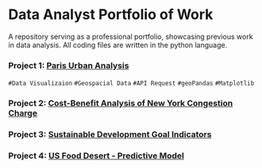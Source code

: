 # Data Analyst Portfolio of Work
A repository serving as a professional portfolio, showcasing previous work in data analysis. All coding files are written in the python language.

### Project 1: [Paris Urban Analysis](https://github.com/cwtravisyip/paris_urban_data_visualisation)

`#Data Visualizaion`
`#Geospacial Data` `#API Request` `#geoPandas` `#Matplotlib`

### Project 2: [Cost-Benefit Analysis of New York Congestion Charge](https://github.com/cwtravisyip/nyc_congestioncharge_economicanalysis)

### Project 3: [Sustainable Development Goal Indicators](https://github.com/cwtravisyip/unsd_global_database)

### Project 4: [US Food Desert - Predictive Model](https://github.com/cwtravisyip/USDA_food_desert)
